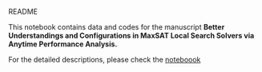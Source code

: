 README

This notebook contains data and codes for the manuscript __Better Understandings and Configurations in MaxSAT Local Search Solvers via Anytime Performance Analysis.__

For the detailed descriptions, please check the [noteboook](https://github.com/AcademicSubmission/IJCAI2024-p3562/blob/main/ijcai24.ipynb)

